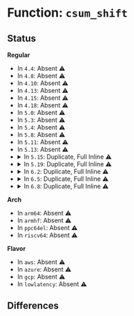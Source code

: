 # Function: <code>csum_shift</code>

## Status
<b>Regular</b>
<ul>
<li>
In <code>4.4</code>: Absent ⚠️
</li>
<li>
In <code>4.8</code>: Absent ⚠️
</li>
<li>
In <code>4.10</code>: Absent ⚠️
</li>
<li>
In <code>4.13</code>: Absent ⚠️
</li>
<li>
In <code>4.15</code>: Absent ⚠️
</li>
<li>
In <code>4.18</code>: Absent ⚠️
</li>
<li>
In <code>5.0</code>: Absent ⚠️
</li>
<li>
In <code>5.3</code>: Absent ⚠️
</li>
<li>
In <code>5.4</code>: Absent ⚠️
</li>
<li>
In <code>5.8</code>: Absent ⚠️
</li>
<li>
In <code>5.11</code>: Absent ⚠️
</li>
<li>
In <code>5.13</code>: Absent ⚠️
</li>
<li>
<details>
<summary>In <code>5.15</code>: Duplicate, Full Inline ⚠️</summary>

**Collision:** Static Duplication

**Inline:** Full

**Transformation:** False

**Instances:**

```
In lib/iov_iter.c (ffffffff816194b4)
Location: include/net/checksum.h:83
Inline: True
Inline callers:
  - lib/iov_iter.c:csum_and_copy_to_iter
  - lib/iov_iter.c:csum_and_copy_to_iter
  - lib/iov_iter.c:csum_and_copy_to_iter
  - lib/iov_iter.c:csum_and_copy_to_iter
  - lib/iov_iter.c:csum_and_copy_to_iter
  - lib/iov_iter.c:csum_and_copy_to_iter
  - lib/iov_iter.c:csum_and_copy_to_iter
  - lib/iov_iter.c:csum_and_copy_from_iter
  - lib/iov_iter.c:csum_and_copy_from_iter
  - lib/iov_iter.c:csum_and_copy_from_iter
  - lib/iov_iter.c:csum_and_copy_from_iter
```
```
In net/core/skbuff.c (ffffffff81a80958)
Location: include/net/checksum.h:83
Inline: True
Inline callers:
  - net/core/skbuff.c:skb_copy_and_csum_bits
  - net/core/skbuff.c:skb_copy_and_csum_bits
  - net/core/skbuff.c:__skb_checksum
  - net/core/skbuff.c:__skb_checksum
  - net/core/skbuff.c:pskb_trim_rcsum_slow
```
```
In net/core/dev.c (0)
Location: include/net/checksum.h:83
Inline: True
```
```
In net/core/filter.c (ffffffff81acaa3a)
Location: include/net/checksum.h:83
Inline: True
Inline callers:
  - net/core/filter.c:bpf_skb_store_bytes
  - net/core/filter.c:bpf_skb_store_bytes
```
```
In net/core/lwt_bpf.c (0)
Location: include/net/checksum.h:83
Inline: True
```
```
In net/sched/sch_frag.c (0)
Location: include/net/checksum.h:83
Inline: True
```
```
In net/ipv4/ip_output.c (ffffffff81b4b96f)
Location: include/net/checksum.h:83
Inline: True
Inline callers:
  - net/ipv4/ip_output.c:ip_reply_glue_bits
  - net/ipv4/ip_output.c:ip_append_page
  - net/ipv4/ip_output.c:ip_generic_getfrag
```
```
In net/ipv4/tcp.c (ffffffff81b5a234)
Location: include/net/checksum.h:83
Inline: True
```
```
In net/ipv4/raw.c (ffffffff81b853d9)
Location: include/net/checksum.h:83
Inline: True
Inline callers:
  - net/ipv4/raw.c:raw_getfrag
```
```
In net/ipv4/icmp.c (ffffffff81b9236a)
Location: include/net/checksum.h:83
Inline: True
Inline callers:
  - net/ipv4/icmp.c:icmp_glue_bits
```
```
In net/ipv6/ip6_input.c (0)
Location: include/net/checksum.h:83
Inline: True
```
```
In net/ipv6/raw.c (ffffffff81c1f6c9)
Location: include/net/checksum.h:83
Inline: True
Inline callers:
  - net/ipv6/raw.c:raw6_getfrag
```
```
In net/ipv6/icmp.c (ffffffff81c2200f)
Location: include/net/checksum.h:83
Inline: True
Inline callers:
  - net/ipv6/icmp.c:icmpv6_getfrag
```
```
In net/ipv6/reassembly.c (0)
Location: include/net/checksum.h:83
Inline: True
```
```
In net/ipv6/exthdrs.c (0)
Location: include/net/checksum.h:83
Inline: True
```
```
In net/ipv6/xfrm6_input.c (0)
Location: include/net/checksum.h:83
Inline: True
```
```
In net/ipv6/seg6_iptunnel.c (0)
Location: include/net/checksum.h:83
Inline: True
```
```
In net/ipv6/seg6_local.c (0)
Location: include/net/checksum.h:83
Inline: True
```
```
In net/ipv6/ioam6_iptunnel.c (0)
Location: include/net/checksum.h:83
Inline: True
```
```
In net/mptcp/protocol.c (ffffffff81c77917)
Location: include/net/checksum.h:83
Inline: True
Inline callers:
  - net/mptcp/protocol.c:mptcp_update_data_checksum
```
```
In net/mptcp/subflow.c (ffffffff81c8098c)
Location: include/net/checksum.h:83
Inline: True
Inline callers:
  - net/mptcp/subflow.c:validate_data_csum
```
</details>
</li>
<li>
<details>
<summary>In <code>5.19</code>: Duplicate, Full Inline ⚠️</summary>

**Collision:** Static Duplication

**Inline:** Full

**Transformation:** False

**Instances:**

```
In lib/iov_iter.c (ffffffff816e685e)
Location: include/net/checksum.h:84
Inline: True
Inline callers:
  - lib/iov_iter.c:csum_and_copy_to_iter
  - lib/iov_iter.c:csum_and_copy_to_iter
  - lib/iov_iter.c:csum_and_copy_to_iter
  - lib/iov_iter.c:csum_and_copy_to_iter
  - lib/iov_iter.c:csum_and_copy_to_iter
  - lib/iov_iter.c:csum_and_copy_to_iter
  - lib/iov_iter.c:csum_and_copy_to_iter
  - lib/iov_iter.c:csum_and_copy_from_iter
  - lib/iov_iter.c:csum_and_copy_from_iter
  - lib/iov_iter.c:csum_and_copy_from_iter
  - lib/iov_iter.c:csum_and_copy_from_iter
```
```
In net/core/skbuff.c (ffffffff81bf5405)
Location: include/net/checksum.h:84
Inline: True
Inline callers:
  - net/core/skbuff.c:skb_copy_and_csum_bits
  - net/core/skbuff.c:skb_copy_and_csum_bits
  - net/core/skbuff.c:__skb_checksum
  - net/core/skbuff.c:__skb_checksum
  - net/core/skbuff.c:pskb_trim_rcsum_slow
```
```
In net/core/filter.c (ffffffff81c483ca)
Location: include/net/checksum.h:84
Inline: True
Inline callers:
  - net/core/filter.c:bpf_skb_store_bytes
  - net/core/filter.c:bpf_skb_store_bytes
```
```
In net/core/lwt_bpf.c (0)
Location: include/net/checksum.h:84
Inline: True
```
```
In net/sched/sch_frag.c (0)
Location: include/net/checksum.h:84
Inline: True
```
```
In net/ipv4/ip_output.c (ffffffff81cd902f)
Location: include/net/checksum.h:84
Inline: True
Inline callers:
  - net/ipv4/ip_output.c:ip_reply_glue_bits
  - net/ipv4/ip_output.c:ip_append_page
  - net/ipv4/ip_output.c:ip_generic_getfrag
```
```
In net/ipv4/tcp.c (ffffffff81ce8586)
Location: include/net/checksum.h:84
Inline: True
Inline callers:
  - net/ipv4/tcp.c:skb_do_copy_data_nocache
```
```
In net/ipv4/raw.c (ffffffff81d1611f)
Location: include/net/checksum.h:84
Inline: True
Inline callers:
  - net/ipv4/raw.c:raw_getfrag
```
```
In net/ipv4/icmp.c (ffffffff81d23c7a)
Location: include/net/checksum.h:84
Inline: True
Inline callers:
  - net/ipv4/icmp.c:icmp_glue_bits
```
```
In net/ipv6/raw.c (ffffffff81dbc2bf)
Location: include/net/checksum.h:84
Inline: True
Inline callers:
  - net/ipv6/raw.c:raw6_getfrag
```
```
In net/ipv6/icmp.c (ffffffff81dbecef)
Location: include/net/checksum.h:84
Inline: True
Inline callers:
  - net/ipv6/icmp.c:icmpv6_getfrag
```
```
In net/ipv6/reassembly.c (0)
Location: include/net/checksum.h:84
Inline: True
```
```
In net/ipv6/exthdrs.c (0)
Location: include/net/checksum.h:84
Inline: True
```
```
In net/ipv6/xfrm6_input.c (0)
Location: include/net/checksum.h:84
Inline: True
```
```
In net/ipv6/seg6_iptunnel.c (0)
Location: include/net/checksum.h:84
Inline: True
```
```
In net/ipv6/ioam6_iptunnel.c (0)
Location: include/net/checksum.h:84
Inline: True
```
```
In net/mptcp/protocol.c (ffffffff81e1cb87)
Location: include/net/checksum.h:84
Inline: True
Inline callers:
  - net/mptcp/protocol.c:mptcp_update_data_checksum
```
```
In net/mptcp/subflow.c (ffffffff81e25bae)
Location: include/net/checksum.h:84
Inline: True
Inline callers:
  - net/mptcp/subflow.c:validate_data_csum
```
</details>
</li>
<li>
<details>
<summary>In <code>6.2</code>: Duplicate, Full Inline ⚠️</summary>

**Collision:** Static Duplication

**Inline:** Full

**Transformation:** False

**Instances:**

```
In lib/iov_iter.c (ffffffff817d639b)
Location: include/net/checksum.h:84
Inline: True
Inline callers:
  - lib/iov_iter.c:csum_and_copy_to_iter
  - lib/iov_iter.c:csum_and_copy_to_iter
  - lib/iov_iter.c:csum_and_copy_to_iter
  - lib/iov_iter.c:csum_and_copy_to_iter
  - lib/iov_iter.c:csum_and_copy_to_iter
  - lib/iov_iter.c:csum_and_copy_to_iter
  - lib/iov_iter.c:csum_and_copy_to_iter
  - lib/iov_iter.c:csum_and_copy_to_iter
  - lib/iov_iter.c:csum_and_copy_from_iter
  - lib/iov_iter.c:csum_and_copy_from_iter
  - lib/iov_iter.c:csum_and_copy_from_iter
  - lib/iov_iter.c:csum_and_copy_from_iter
```
```
In net/core/skbuff.c (ffffffff81da3935)
Location: include/net/checksum.h:84
Inline: True
Inline callers:
  - net/core/skbuff.c:skb_copy_and_csum_bits
  - net/core/skbuff.c:skb_copy_and_csum_bits
  - net/core/skbuff.c:__skb_checksum
  - net/core/skbuff.c:__skb_checksum
  - net/core/skbuff.c:pskb_trim_rcsum_slow
```
```
In net/core/filter.c (ffffffff81dfd35a)
Location: include/net/checksum.h:84
Inline: True
Inline callers:
  - net/core/filter.c:bpf_skb_store_bytes
  - net/core/filter.c:bpf_skb_store_bytes
```
```
In net/core/lwt_bpf.c (0)
Location: include/net/checksum.h:84
Inline: True
```
```
In net/sched/sch_frag.c (0)
Location: include/net/checksum.h:84
Inline: True
```
```
In net/ipv4/ip_output.c (ffffffff81e9963f)
Location: include/net/checksum.h:84
Inline: True
Inline callers:
  - net/ipv4/ip_output.c:ip_reply_glue_bits
  - net/ipv4/ip_output.c:ip_append_page
  - net/ipv4/ip_output.c:ip_generic_getfrag
```
```
In net/ipv4/tcp.c (ffffffff81eabed6)
Location: include/net/checksum.h:84
Inline: True
Inline callers:
  - net/ipv4/tcp.c:skb_do_copy_data_nocache
```
```
In net/ipv4/raw.c (ffffffff81edc64f)
Location: include/net/checksum.h:84
Inline: True
Inline callers:
  - net/ipv4/raw.c:raw_getfrag
```
```
In net/ipv4/icmp.c (ffffffff81eeb20a)
Location: include/net/checksum.h:84
Inline: True
Inline callers:
  - net/ipv4/icmp.c:icmp_glue_bits
```
```
In net/ipv4/ping.c (ffffffff81f0bae6)
Location: include/net/checksum.h:84
Inline: True
Inline callers:
  - net/ipv4/ping.c:ping_getfrag
```
```
In net/ipv6/raw.c (ffffffff81f8c79f)
Location: include/net/checksum.h:84
Inline: True
Inline callers:
  - net/ipv6/raw.c:raw6_getfrag
```
```
In net/ipv6/icmp.c (ffffffff81f8f27f)
Location: include/net/checksum.h:84
Inline: True
Inline callers:
  - net/ipv6/icmp.c:icmpv6_getfrag
```
```
In net/ipv6/reassembly.c (0)
Location: include/net/checksum.h:84
Inline: True
```
```
In net/ipv6/exthdrs.c (0)
Location: include/net/checksum.h:84
Inline: True
```
```
In net/ipv6/xfrm6_input.c (0)
Location: include/net/checksum.h:84
Inline: True
```
```
In net/ipv6/seg6_iptunnel.c (0)
Location: include/net/checksum.h:84
Inline: True
```
```
In net/ipv6/ioam6_iptunnel.c (0)
Location: include/net/checksum.h:84
Inline: True
```
```
In net/mptcp/protocol.c (ffffffff81ff4017)
Location: include/net/checksum.h:84
Inline: True
Inline callers:
  - net/mptcp/protocol.c:mptcp_update_data_checksum
```
```
In net/mptcp/subflow.c (ffffffff81ffd83e)
Location: include/net/checksum.h:84
Inline: True
Inline callers:
  - net/mptcp/subflow.c:validate_data_csum
```
</details>
</li>
<li>
<details>
<summary>In <code>6.5</code>: Duplicate, Full Inline ⚠️</summary>

**Collision:** Static Duplication

**Inline:** Full

**Transformation:** False

**Instances:**

```
In lib/iov_iter.c (ffffffff81813a8b)
Location: include/net/checksum.h:86
Inline: True
Inline callers:
  - lib/iov_iter.c:csum_and_copy_to_iter
  - lib/iov_iter.c:csum_and_copy_to_iter
  - lib/iov_iter.c:csum_and_copy_to_iter
  - lib/iov_iter.c:csum_and_copy_to_iter
  - lib/iov_iter.c:csum_and_copy_to_iter
  - lib/iov_iter.c:csum_and_copy_to_iter
  - lib/iov_iter.c:csum_and_copy_to_iter
  - lib/iov_iter.c:csum_and_copy_from_iter
  - lib/iov_iter.c:csum_and_copy_from_iter
  - lib/iov_iter.c:csum_and_copy_from_iter
  - lib/iov_iter.c:csum_and_copy_from_iter
```
```
In net/core/skbuff.c (ffffffff81e14cd1)
Location: include/net/checksum.h:86
Inline: True
Inline callers:
  - net/core/skbuff.c:skb_splice_from_iter
  - net/core/skbuff.c:skb_copy_and_csum_bits
  - net/core/skbuff.c:skb_copy_and_csum_bits
  - net/core/skbuff.c:__skb_checksum
  - net/core/skbuff.c:__skb_checksum
  - net/core/skbuff.c:pskb_trim_rcsum_slow
```
```
In net/core/filter.c (ffffffff81e7326b)
Location: include/net/checksum.h:86
Inline: True
Inline callers:
  - net/core/filter.c:__bpf_skb_store_bytes
  - net/core/filter.c:__bpf_skb_store_bytes
  - net/core/filter.c:bpf_skb_store_bytes
  - net/core/filter.c:bpf_skb_store_bytes
```
```
In net/core/lwt_bpf.c (0)
Location: include/net/checksum.h:86
Inline: True
```
```
In net/sched/sch_frag.c (0)
Location: include/net/checksum.h:86
Inline: True
```
```
In net/ipv4/ip_output.c (ffffffff81ef7f3f)
Location: include/net/checksum.h:86
Inline: True
Inline callers:
  - net/ipv4/ip_output.c:ip_reply_glue_bits
  - net/ipv4/ip_output.c:ip_generic_getfrag
```
```
In net/ipv4/tcp.c (ffffffff81f0a696)
Location: include/net/checksum.h:86
Inline: True
Inline callers:
  - net/ipv4/tcp.c:skb_do_copy_data_nocache
```
```
In net/ipv4/raw.c (ffffffff81f3b7a6)
Location: include/net/checksum.h:86
Inline: True
Inline callers:
  - net/ipv4/raw.c:raw_getfrag
```
```
In net/ipv4/icmp.c (ffffffff81f4ab2a)
Location: include/net/checksum.h:86
Inline: True
Inline callers:
  - net/ipv4/icmp.c:icmp_glue_bits
```
```
In net/ipv4/ping.c (ffffffff81f6b6b6)
Location: include/net/checksum.h:86
Inline: True
Inline callers:
  - net/ipv4/ping.c:ping_getfrag
```
```
In net/ipv6/raw.c (ffffffff81fed026)
Location: include/net/checksum.h:86
Inline: True
Inline callers:
  - net/ipv6/raw.c:raw6_getfrag
```
```
In net/ipv6/icmp.c (ffffffff81fefa7f)
Location: include/net/checksum.h:86
Inline: True
Inline callers:
  - net/ipv6/icmp.c:icmpv6_getfrag
```
```
In net/ipv6/reassembly.c (0)
Location: include/net/checksum.h:86
Inline: True
```
```
In net/ipv6/exthdrs.c (0)
Location: include/net/checksum.h:86
Inline: True
```
```
In net/ipv6/xfrm6_input.c (0)
Location: include/net/checksum.h:86
Inline: True
```
```
In net/ipv6/seg6_iptunnel.c (0)
Location: include/net/checksum.h:86
Inline: True
```
```
In net/ipv6/seg6_local.c (0)
Location: include/net/checksum.h:86
Inline: True
```
```
In net/ipv6/ioam6_iptunnel.c (0)
Location: include/net/checksum.h:86
Inline: True
```
```
In net/mptcp/protocol.c (ffffffff82070627)
Location: include/net/checksum.h:86
Inline: True
Inline callers:
  - net/mptcp/protocol.c:mptcp_update_data_checksum
```
```
In net/mptcp/subflow.c (ffffffff82079b0e)
Location: include/net/checksum.h:86
Inline: True
Inline callers:
  - net/mptcp/subflow.c:validate_data_csum
```
</details>
</li>
<li>
<details>
<summary>In <code>6.8</code>: Duplicate, Full Inline ⚠️</summary>

**Collision:** Static Duplication

**Inline:** Full

**Transformation:** False

**Instances:**

```
In net/core/skbuff.c (ffffffff81ece361)
Location: include/net/checksum.h:86
Inline: True
Inline callers:
  - net/core/skbuff.c:csum_and_copy_from_iter_full
  - net/core/skbuff.c:csum_and_copy_from_iter_full
  - net/core/skbuff.c:csum_and_copy_from_iter_full
  - net/core/skbuff.c:csum_and_copy_from_iter_full
  - net/core/skbuff.c:skb_splice_from_iter
  - net/core/skbuff.c:skb_copy_and_csum_bits
  - net/core/skbuff.c:skb_copy_and_csum_bits
  - net/core/skbuff.c:__skb_checksum
  - net/core/skbuff.c:__skb_checksum
  - net/core/skbuff.c:pskb_trim_rcsum_slow
```
```
In net/core/datagram.c (ffffffff81edd67e)
Location: include/net/checksum.h:86
Inline: True
Inline callers:
  - net/core/datagram.c:csum_and_copy_to_iter
  - net/core/datagram.c:csum_and_copy_to_iter
  - net/core/datagram.c:csum_and_copy_to_iter
  - net/core/datagram.c:csum_and_copy_to_iter
  - net/core/datagram.c:csum_and_copy_to_iter
  - net/core/datagram.c:csum_and_copy_to_iter
  - net/core/datagram.c:csum_and_copy_to_iter
```
```
In net/core/filter.c (ffffffff81f329eb)
Location: include/net/checksum.h:86
Inline: True
Inline callers:
  - net/core/filter.c:__bpf_skb_store_bytes
  - net/core/filter.c:__bpf_skb_store_bytes
  - net/core/filter.c:bpf_skb_store_bytes
  - net/core/filter.c:bpf_skb_store_bytes
```
```
In net/core/lwt_bpf.c (0)
Location: include/net/checksum.h:86
Inline: True
```
```
In net/sched/sch_frag.c (0)
Location: include/net/checksum.h:86
Inline: True
```
```
In net/ipv4/ip_output.c (ffffffff81fbbf8f)
Location: include/net/checksum.h:86
Inline: True
Inline callers:
  - net/ipv4/ip_output.c:ip_reply_glue_bits
  - net/ipv4/ip_output.c:ip_generic_getfrag
```
```
In net/ipv4/tcp.c (ffffffff81fce695)
Location: include/net/checksum.h:86
Inline: True
Inline callers:
  - net/ipv4/tcp.c:skb_do_copy_data_nocache
```
```
In net/ipv4/raw.c (ffffffff820018c6)
Location: include/net/checksum.h:86
Inline: True
Inline callers:
  - net/ipv4/raw.c:raw_getfrag
```
```
In net/ipv4/icmp.c (ffffffff82010c3a)
Location: include/net/checksum.h:86
Inline: True
Inline callers:
  - net/ipv4/icmp.c:icmp_glue_bits
```
```
In net/ipv4/ping.c (ffffffff8203171a)
Location: include/net/checksum.h:86
Inline: True
Inline callers:
  - net/ipv4/ping.c:ping_getfrag
```
```
In net/ipv6/raw.c (ffffffff820bac26)
Location: include/net/checksum.h:86
Inline: True
Inline callers:
  - net/ipv6/raw.c:raw6_getfrag
```
```
In net/ipv6/icmp.c (ffffffff820bd64f)
Location: include/net/checksum.h:86
Inline: True
Inline callers:
  - net/ipv6/icmp.c:icmpv6_getfrag
```
```
In net/ipv6/reassembly.c (0)
Location: include/net/checksum.h:86
Inline: True
```
```
In net/ipv6/exthdrs.c (0)
Location: include/net/checksum.h:86
Inline: True
```
```
In net/ipv6/xfrm6_input.c (0)
Location: include/net/checksum.h:86
Inline: True
```
```
In net/ipv6/seg6_iptunnel.c (0)
Location: include/net/checksum.h:86
Inline: True
```
```
In net/ipv6/seg6_local.c (0)
Location: include/net/checksum.h:86
Inline: True
```
```
In net/ipv6/ioam6_iptunnel.c (0)
Location: include/net/checksum.h:86
Inline: True
```
```
In net/mptcp/protocol.c (ffffffff82144587)
Location: include/net/checksum.h:86
Inline: True
Inline callers:
  - net/mptcp/protocol.c:mptcp_update_data_checksum
```
```
In net/mptcp/subflow.c (ffffffff8214ef6e)
Location: include/net/checksum.h:86
Inline: True
Inline callers:
  - net/mptcp/subflow.c:validate_data_csum
```
</details>
</li>
</ul>
<b>Arch</b>
<ul>
<li>
In <code>arm64</code>: Absent ⚠️
</li>
<li>
In <code>armhf</code>: Absent ⚠️
</li>
<li>
In <code>ppc64el</code>: Absent ⚠️
</li>
<li>
In <code>riscv64</code>: Absent ⚠️
</li>
</ul>
<b>Flavor</b>
<ul>
<li>
In <code>aws</code>: Absent ⚠️
</li>
<li>
In <code>azure</code>: Absent ⚠️
</li>
<li>
In <code>gcp</code>: Absent ⚠️
</li>
<li>
In <code>lowlatency</code>: Absent ⚠️
</li>
</ul>

## Differences
